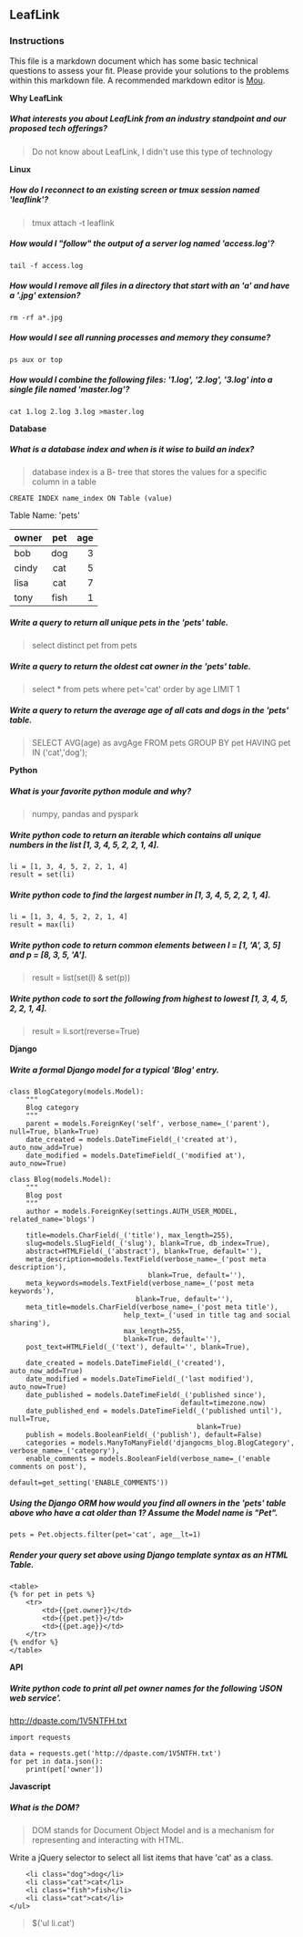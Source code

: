 ## LeafLink

### Instructions
This file is a markdown document which has some basic technical questions to assess your fit. Please provide your solutions to the problems within this markdown file. A recommended markdown editor is [Mou](http://25.io/mou/).

**Why LeafLink**

##### What interests you about LeafLink from an industry standpoint and our proposed tech offerings?

>Do not know about LeafLink, I didn't use this type of technology

**Linux**

##### How do I reconnect to an existing screen or tmux session named 'leaflink'?

> tmux attach -t leaflink

##### How would I "follow" the output of a server log named 'access.log'?

```tail -f access.log```

##### How would I remove all files in a directory that start with an 'a' and have a '.jpg' extension?

```rm -rf a*.jpg```

##### How would I see all running processes and memory they consume?

```ps aux or top ```

##### How would I combine the following files: '1.log', '2.log', '3.log' into a single file named 'master.log'?

```cat 1.log 2.log 3.log >master.log```

**Database**

##### What is a database index and when is it wise to build an index?

> database index is a B- tree that stores the values for a specific column in a table

```CREATE INDEX name_index ON Table (value)```

Table Name: 'pets'

| owner |      pet      | age |
|-------|:-------------:|----:|
| bob   |      dog      |  3  |
| cindy |      cat      |  5  |
| lisa  |      cat      |  7  |
| tony  |      fish     |  1  |


##### Write a query to return all unique pets in the 'pets' table.

> select distinct pet from pets

##### Write a query to return the oldest cat owner in the 'pets' table.

> select * from pets where pet='cat' order by age LIMIT 1

##### Write a query to return the average age of all cats and dogs in the 'pets' table.

> SELECT AVG(age) as avgAge FROM pets GROUP BY pet HAVING pet IN ('cat','dog');

**Python**
##### What is your favorite python module and why?

> numpy, pandas and pyspark 


##### Write python code to return an iterable which contains all unique numbers in the list [1, 3, 4, 5, 2, 2, 1, 4].

```
li = [1, 3, 4, 5, 2, 2, 1, 4]
result = set(li)
```

##### Write python code to find the largest number in [1, 3, 4, 5, 2, 2, 1, 4].

```
li = [1, 3, 4, 5, 2, 2, 1, 4]
result = max(li)

```


##### Write python code to return common elements between l = [1, 'A', 3, 5] and p = [8, 3, 5, 'A'].

> result = list(set(l) & set(p)) 

##### Write python code to sort the following from highest to lowest [1, 3, 4, 5, 2, 2, 1, 4].

>result = li.sort(reverse=True)


**Django**

##### Write a formal Django model for a typical 'Blog' entry.

```
class BlogCategory(models.Model):
    """
    Blog category
    """
    parent = models.ForeignKey('self', verbose_name=_('parent'), null=True, blank=True)
    date_created = models.DateTimeField(_('created at'), auto_now_add=True)
    date_modified = models.DateTimeField(_('modified at'), auto_now=True)

class Blog(models.Model):
    """
    Blog post
    """
    author = models.ForeignKey(settings.AUTH_USER_MODEL, related_name='blogs')

	title=models.CharField(_('title'), max_length=255),
	slug=models.SlugField(_('slug'), blank=True, db_index=True),
	abstract=HTMLField(_('abstract'), blank=True, default=''),
	meta_description=models.TextField(verbose_name=_('post meta description'),
			                      blank=True, default=''),
	meta_keywords=models.TextField(verbose_name=_('post meta keywords'),
			                   blank=True, default=''),
	meta_title=models.CharField(verbose_name=_('post meta title'),
			                help_text=_('used in title tag and social sharing'),
			                max_length=255,
			                blank=True, default=''),
	post_text=HTMLField(_('text'), default='', blank=True),

    date_created = models.DateTimeField(_('created'), auto_now_add=True)
    date_modified = models.DateTimeField(_('last modified'), auto_now=True)
    date_published = models.DateTimeField(_('published since'),
                                          default=timezone.now)
    date_published_end = models.DateTimeField(_('published until'), null=True,
                                              blank=True)
    publish = models.BooleanField(_('publish'), default=False)
    categories = models.ManyToManyField('djangocms_blog.BlogCategory', verbose_name=_('category'),
    enable_comments = models.BooleanField(verbose_name=_('enable comments on post'),
                                          default=get_setting('ENABLE_COMMENTS'))

```

##### Using the Django ORM how would you find all owners in the 'pets' table above who have a cat older than 1? Assume the Model name is "Pet".

```
pets = Pet.objects.filter(pet='cat', age__lt=1)

```

##### Render your query set above using Django template syntax as an HTML Table.

```
<table>
{% for pet in pets %}
	<tr>
		<td>{{pet.owner}}</td>
		<td>{{pet.pet}}</td>
		<td>{{pet.age}}</td>
	</tr>
{% endfor %}
</table>

```


**API**

##### Write python code to print all pet owner names for the following 'JSON web service'.
<http://dpaste.com/1V5NTFH.txt>

```
import requests

data = requests.get('http://dpaste.com/1V5NTFH.txt')
for pet in data.json():
    print(pet['owner'])

```

**Javascript**

##### What is the DOM?

>DOM stands for Document Object Model and is a mechanism for representing and interacting with HTML.


Write a jQuery selector to select all list items that have 'cat' as a class.


```<ul>
    <li class="dog">dog</li>
    <li class="cat">cat</li>
    <li class="fish">fish</li>
    <li class="cat">cat</li>
</ul>
```

> $('ul li.cat')

